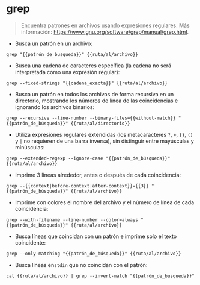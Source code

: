 # grep

> Encuentra patrones en archivos usando expresiones regulares.
> Más información: <https://www.gnu.org/software/grep/manual/grep.html>.

- Busca un patrón en un archivo:

`grep "{{patrón_de_busqueda}}" {{ruta/al/archivo}}`

- Busca una cadena de caracteres específica (la cadena no será interpretada como una expresión regular):

`grep --fixed-strings "{{cadena_exacta}}" {{ruta/al/archivo}}`

- Busca un patrón en todos los archivos de forma recursiva en un directorio, mostrando los números de línea de las coincidencias e ignorando los archivos binarios:

`grep --recursive --line-number --binary-files={{without-match}} "{{patrón_de_búsqueda}}" {{ruta/al/directorio}}`

- Utiliza expresiones regulares extendidas (los metacaracteres `?`, `+`, `{}`, `()` y `|` no requieren de una barra inversa), sin distinguir entre mayúsculas y minúsculas:

`grep --extended-regexp --ignore-case "{{patrón_de_búsqueda}}" {{ruta/al/archivo}}`

- Imprime 3 líneas alrededor, antes o después de cada coincidencia:

`grep --{{context|before-context|after-context}}={{3}} "{{patrón_de_búsqueda}}" {{ruta/al/archivo}}`

- Imprime con colores el nombre del archivo y el número de línea de cada coincidencia:

`grep --with-filename --line-number --color=always "{{patrón_de_búsqueda}}" {{ruta/al/archivo}}`

- Busca líneas que coincidan con un patrón e imprime solo el texto coincidente:

`grep --only-matching "{{patrón_de_búsqueda}}" {{ruta/al/archivo}}`

- Busca líneas en`stdin` que no coincidan con el patrón:

`cat {{ruta/al/archivo}} | grep --invert-match "{{patrón_de_busqueda}}"`
